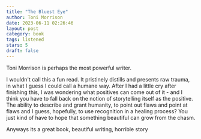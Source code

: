 ```yaml
---
title: "The Bluest Eye"
author: Toni Morrison
date: 2023-06-11 02:26:46
layout: post
category: book
tags: listened
stars: 5
draft: false
---
```


Toni Morrison is perhaps the most powerful writer.

I wouldn't call this a fun read. It pristinely distills and presents raw trauma, in what I guess I could call a humane way. After I had a little cry after finishing this, I was wondering what positives can come out of it - and I think you have to fall back on the notion of storytelling itself as the positive. The ability to describe and grant humanity, to point out flaws and point at flaws and I guess, hopefully, to use recognition in a healing process? You just kind of have to hope that something beautiful can grow from the chasm.

Anyways its a great book, beautiful writing, horrible story
